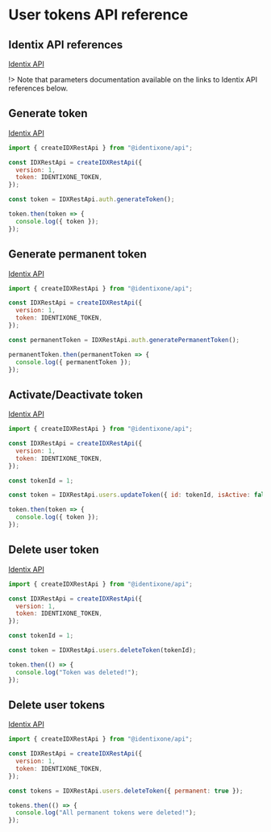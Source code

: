 # User tokens API reference

## Identix API references

[Identix API](https://kb.identix.one/#/authorization)

!> Note that parameters documentation available on the links to Identix API references below.

## Generate token

[Identix API](https://kb.identix.one/#/authorization?id=token-generation)

```js
import { createIDXRestApi } from "@identixone/api";

const IDXRestApi = createIDXRestApi({
  version: 1,
  token: IDENTIXONE_TOKEN,
});

const token = IDXRestApi.auth.generateToken();

token.then(token => {
  console.log({ token });
});
```

## Generate permanent token

[Identix API](https://kb.identix.one/#/authorization?id=token-generation)

```js
import { createIDXRestApi } from "@identixone/api";

const IDXRestApi = createIDXRestApi({
  version: 1,
  token: IDENTIXONE_TOKEN,
});

const permanentToken = IDXRestApi.auth.generatePermanentToken();

permanentToken.then(permanentToken => {
  console.log({ permanentToken });
});
```

## Activate/Deactivate token

[Identix API](https://kb.identix.one/#/authorization?id=token-deactivationactivation)

```js
import { createIDXRestApi } from "@identixone/api";

const IDXRestApi = createIDXRestApi({
  version: 1,
  token: IDENTIXONE_TOKEN,
});

const tokenId = 1;

const token = IDXRestApi.users.updateToken({ id: tokenId, isActive: false });

token.then(token => {
  console.log({ token });
});
```

## Delete user token

[Identix API](https://kb.identix.one/#/authorization?id=deleting-a-token)

```js
import { createIDXRestApi } from "@identixone/api";

const IDXRestApi = createIDXRestApi({
  version: 1,
  token: IDENTIXONE_TOKEN,
});

const tokenId = 1;

const token = IDXRestApi.users.deleteToken(tokenId);

token.then(() => {
  console.log("Token was deleted!");
});
```

## Delete user tokens

[Identix API](https://kb.identix.one/#/authorization?id=deleting-all-users-tokens)

```js
import { createIDXRestApi } from "@identixone/api";

const IDXRestApi = createIDXRestApi({
  version: 1,
  token: IDENTIXONE_TOKEN,
});

const tokens = IDXRestApi.users.deleteToken({ permanent: true });

tokens.then(() => {
  console.log("All permanent tokens were deleted!");
});
```
